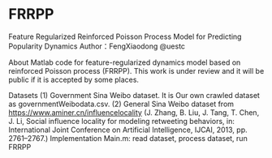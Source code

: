 # FRRPP
Feature Regularized Reinforced Poisson Process Model for  Predicting Popularity Dynamics
Author：FengXiaodong @uestc

About
Matlab code for feature-regularized dynamics model based on reinforced Poisson process (FRRPP). This work is under review and it will be public if it is accepted by some places.

Datasets
(1)	Government Sina Weibo dataset. It is Our own crawled dataset as governmentWeibodata.csv.
(2)	General Sina Weibo dataset from https://www.aminer.cn/influencelocality (J. Zhang, B. Liu, J. Tang, T. Chen, J. Li, Social influence locality for modeling retweeting behaviors, in: International Joint Conference on Artificial
Intelligence, IJCAI, 2013, pp. 2761–2767.)
Implementation 
Main.m: read dataset, process dataset, run FRRPP
